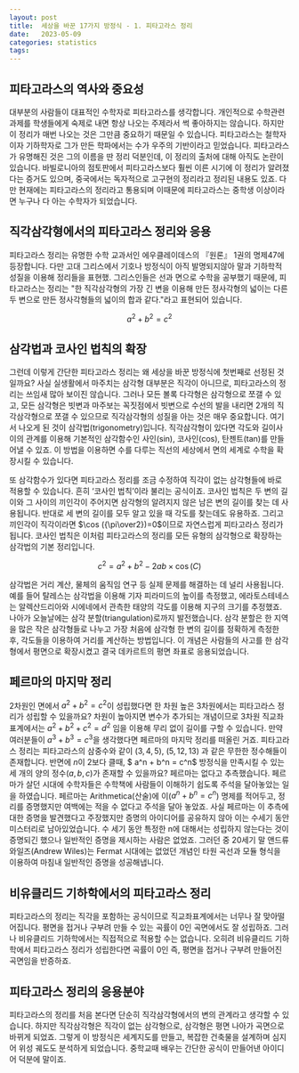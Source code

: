 ```yaml
---
layout: post
title:  세상을 바꾼 17가지 방정식 - 1. 피타고라스 정리
date:   2023-05-09
categories: statistics
tags: 
---
```


## 피타고라스의 역사와 중요성
대부분의 사람들이 대표적인 수학자로 피타고라스를 생각합니다. 개인적으로 수학관련 과제를 학생들에게 숙제로 내면 항상 나오는 주제라서 썩 좋아하지는 않습니다. 하지만 이 정리가 매번 나오는 것은 그만큼 중요하기 때문일 수 있습니다. 피타고라스는 철학자이자 기하학자로 그가 만든 학파에서는 수가 우주의 기반이라고 믿었습니다. 피타고라스가 유명해진 것은 그의 이름을 딴 정리 덕분인데, 이 정리의 출처에 대해 아직도 논란이 있습니다. 바빌로니아의 점토판에서 피타고라스보다 훨씬 이른 시기에 이 정리가 알려졌다는 증거도 있으며, 중국에서는 독자적으로 고구현의 정리라고 정리된 내용도 있죠. 다만 현재에는 피타고라스의 정리라고 통용되며 이때문에 피타고라스는 중학생 이상이라면 누구나 다 아는 수학자가 되었습니다.

## 직각삼각형에서의 피타고라스 정리와 응용
피타고라스 정리는 유명한 수학 교과서인 에우클레이데스의 『원론』 1권의 명제47에 등장합니다. 다만 고대 그리스에서 기호나 방정식이 아직 발명되지않아 말과 기하학적 성질을 이용해 정리들을 표현했. 그리스인들은 선과 면으로 수학을 공부했기 때문에, 피타고라스는 정리는 "한 직각삼각형의 가장 긴 변을 이용해 만든 정사각형의 넓이는 다른 두 변으로 만든 정사각형들의 넓이의 합과 같다."라고 표현되어 있습니다. 

$$a^2+b^2=c^2$$

## 삼각법과 코사인 법칙의 확장
그런데 이렇게 간단한 피타고라스 정리는 왜 세상을 바꾼 방정식에 첫번째로 선정된 것일까요? 사실 실생활에서 마주치는 삼각형 대부분은 직각이 아니므로, 피타고라스의 정리는 쓰임새 많아 보이진 않습니다.  그러나 모든 볼록 다각형은 삼각형으로 쪼갤 수 있고, 모든 삼각형은 빗변과 마주보는 꼭짓점에서 빗변으로 수선의 발을 내리면 2개의 직각삼각형으로 쪼갤 수 있으므로 직각삼각형의 성질을 아는 것은 매우 중요합니다. 여기서 나오게 된 것이 삼각법(trigonometry)입니다. 직각삼각형이 있다면 각도와 길이사이의 관계를 이용해 기본적인 삼각함수인 사인(sin), 코사인(cos), 탄젠트(tan)를 만들어낼 수 있죠. 이 방법을 이용하면 수를 다루는 직선의 세상에서 면의 세계로 수학을 확장시킬 수 있습니다.

또 삼각함수가 있다면 피타고라스 정리를 조금 수정하여 직각이 없는 삼각형들에 바로 적용할 수 있습니다. 흔히 ‘코사인 법칙’이라 불리는 공식이죠. 코사인 법칙은 두 변의 길이와 그 사이의 끼인각이 주어지면 삼각형의 알려지지 않은 남은 변의 길이를 찾는 데 사용됩니다. 반대로 세 변의 길이를 모두 알고 있을 때 각도를 찾는데도 유용하죠. 그리고 끼인각이 직각이라면 $\cos ({\pi\over2})=0$이므로 자연스럽게 피타고라스 정리가 됩니다. 코사인 법칙은 이처럼 피타고라스의 정리를 모든 유형의 삼각형으로 확장하는 삼각법의 기본 정리입니다.

$$c^2=a^2+b^2-2ab\times\cos(C)$$

삼각법은 거리 계산, 물체의 움직임 연구 등 실제 문제를 해결하는 데 널리 사용됩니다. 예를 들어 탈레스는 삼각법을 이용해 기자 피라미드의 높이를 측정했고, 에라토스테네스는 알렉산드리아와 시에네에서 관측한 태양의 각도를 이용해 지구의 크기를 추정했죠. 나아가 오늘날에는 삼각 분할(triangulation)로까지 발전했습니다. 삼각 분할은 한 지역을 많은 작은 삼각형들로 나누고 가장 처음에 삼각형 한 변의 길이를 정확하게 측정한 후, 각도들을 이용하여 거리를 계산하는 방법입니다. 이 개념은 사람들의 사고를 한 삼각형에서 평면으로 확장시켰고 결국 데카르트의 평면 좌표로 응용되었습니다.

## 페르마의 마지막 정리
2차원인 면에서 $a^2+b^2=c^2$이 성립했다면 한 차원 높은 3차원에서는 피타고라스 정리가 성립할 수 있을까요? 차원이 높아지면 변수가 추가되는 개념이므로 3차원 직교좌표계에서는 $a^2+b^2+c^2=d^2$ 임을 이용해 무리 없이 길이를 구할 수 있습니다. 만약 여러분들이 $a^3+b^3=c^3$을 생각했다면 페르마의 마지막 정리를 떠올린 거죠. 피타고라스 정리는 피타고라스의 삼중수와 같이 $(3,4,5)$, $(5,12,13)$ 과 같은 무한한 정수해들이 존재합니다. 반면에 $n$이 $2$보다 클때, $ a^n + b^n = c^n$ 방정식을 만족시킬 수 있는 세 개의 양의 정수$(a, b, c)$가 존재할 수 있을까요? 페르마는 없다고 추측했습니다. 페르마가 살던 시대에 수학자들은 수학책에 사람들이 이해하기 쉽도록 주석을 달아놓았는 일을 하였습니다. 페르마는 Arithmetica(산술)에 이($a^n + b^n = c^n$) 명제를 적어두고, 정리를 증명했지만 여백에는 적을 수 없다고 주석을 달아 놓았죠. 사실 페르마는 이 추측에 대한 증명을 발견했다고 주장했지만 증명의 아이디어를 공유하지 않아 이는 수세기 동안 미스터리로 남아있었습니다. 수 세기 동안 특정한  n에 대해서는 성립하지 않는다는 것이 증명되긴 했으나 일반적인 증명을 제시하는 사람은 없었죠. 그러던 중 20세기 말 앤드류 와일즈(Andrew Wiles)는 Fermat 시대에는 없었던 개념인 타원 곡선과 모듈 형식을 이용하여 마침내 일반적인 증명을 성공해냅니다. 

## 비유클리드 기하학에서의 피타고라스 정리
피타고라스의 정리는 직각을 포함하는 공식이므로 직교좌표계에서는 너무나 잘 맞아떨어집니다. 평면을 접거나 구부려 만들 수 있는 곡률이 0인 곡면에서도 잘 성립하죠. 그러나 비유클리드 기하학에서는 직접적으로 적용할 수는 없습니다. 오히려 비유클리드 기하학에서 피타고라스 정리가 성립한다면 곡률이 0인 즉, 평면을 접거나 구부려 만들어진 곡면임을 반증하죠. 

## 피타고라스 정리의 응용분야
피타고라스의 정리를 처음 본다면 단순히 직각삼각형에서의 변의 관계라고 생각할 수 있습니다. 하지만 직각삼각형은 직각이 없는 삼각형으로, 삼각형은 평면 나아가 곡면으로 바뀌게 되었죠. 그렇게 이 방정식은 세계지도를 만들고, 복잡한 건축물을 설계하며 심지어 위성 궤도도 분석하게 되었습니다. 중학교때 배우는 간단한 공식이 만들어낸 아이디어 덕분에 말이죠.